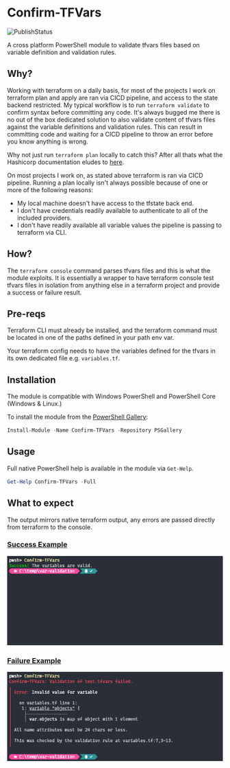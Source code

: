 # Confirm-TFVars

![PublishStatus](https://github.com/jamesw4/Confirm-TFVars/actions/workflows/publish.yml/badge.svg)

A cross platform PowerShell module to validate tfvars files based on variable definition and validation rules.

## Why?

Working with terraform on a daily basis, for most of the projects I work on terraform plan and apply are ran via CICD pipeline, and access to the state backend restricted. My typical workflow is to run `terraform validate` to confirm syntax before committing any code. It's always bugged me there is no out of the box dedicated solution to also validate content of tfvars files against the variable definitions and validation rules. This can result in committing code and waiting for a CICD pipeline to throw an error before you know anything is wrong.

Why not just run `terraform plan` locally to catch this? After all thats what the Hashicorp documentation eludes to [here](https://developer.hashicorp.com/terraform/cli/commands/validate).

On most projects I work on, as stated above terraform is ran via CICD pipeline. Running a plan locally isn't always possible because of one or more of the following reasons:

- My local machine doesn't have access to the tfstate back end.
- I don't have credentials readily available to authenticate to all of the included providers.
- I don't have readily available all variable values the pipeline is passing to terraform via CLI.

## How?

The `terraform console` command parses tfvars files and this is what the module exploits. It is essentially a wrapper to have terraform console test tfvars files in isolation from anything else in a terraform project and provide a success or failure result.

## Pre-reqs

Terraform CLI must already be installed, and the terraform command must be located in one of the paths defined in your path env var.

Your terraform config needs to have the variables defined for the tfvars in its own dedicated file e.g. `variables.tf`.

## Installation

The module is compatible with Windows PowerShell and PowerShell Core (Windows & Linux.)

To install the module from the [PowerShell Gallery](https://www.powershellgallery.com/):

```powershell
Install-Module -Name Confirm-TFVars -Repository PSGallery
```

## Usage

Full native PowerShell help is available in the module via `Get-Help`.

```powershell
Get-Help Confirm-TFVars -Full
```

## What to expect

The output mirrors native terraform output, any errors are passed directly from terraform to the console.

### <u>Success Example</u>

![Success Example Image](Screenshots/Success.png)

### <u>Failure Example</u>

![Failure Example Image](Screenshots/Failure.png)
